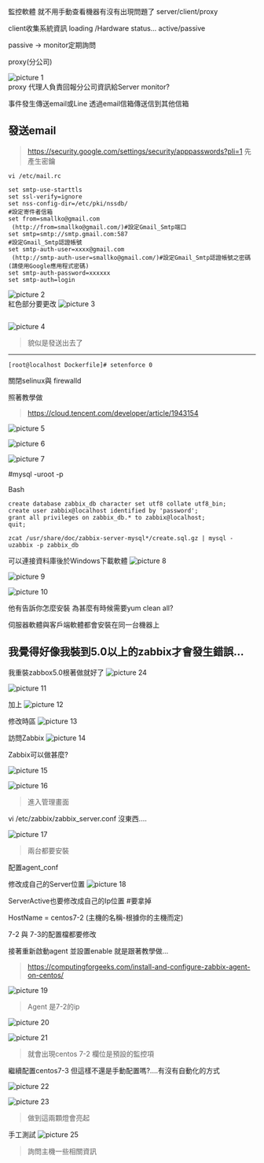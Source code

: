 監控軟體
就不用手動查看機器有沒有出現問題了
server/client/proxy

client收集系統資訊
loading /Hardware status...
active/passive

passive -> monitor定期詢問

proxy(分公司)


![picture 1](../../images/86eb272ffd117e779518d7958448abfc569788815d4e37f03f44ed602d932794.png)  
proxy 代理人負責回報分公司資訊給Server monitor?

事件發生傳送email或Line
透過email信箱傳送信到其他信箱
## 發送email

> https://security.google.com/settings/security/apppasswords?pli=1
> 先產生密鑰

```
vi /etc/mail.rc

set smtp-use-starttls
set ssl-verify=ignore
set nss-config-dir=/etc/pki/nssdb/
#設定寄件者信箱
set from=smallko@gmail.com
 (http://from=smallko@gmail.com/)#設定Gmail_Smtp端口
set smtp=smtp://smtp.gmail.com:587
#設定Gmail_Smtp認證帳號
set smtp-auth-user=xxxx@gmail.com
 (http://smtp-auth-user=smallko@gmail.com/)#設定Gmail_Smtp認證帳號之密碼(請使用Google應用程式密碼)
set smtp-auth-password=xxxxxx
set smtp-auth=login
```

![picture 2](../../images/bf1180aceb82907115ec3250d87b8fdbb6d3bde0ccc67707d2e7a8df20b7b494.png)  
紅色部分要更改
![picture 3](../../images/c1f8453f9045c654d7db95f60e2911721d8f35a37e95f5fd66c0be8cc5281421.png) 

``` echo 內容 | mail -v -s "標題" 收信者email
```

![picture 4](../../images/ae4e712bb672c7c71969466eba3e0d37801d05b068dcb86129515043024cb6f3.png)  
> 貌似是發送出去了

---

```
[root@localhost Dockerfile]# setenforce 0
```
關閉selinux與 firewalld

照著教學做
> https://cloud.tencent.com/developer/article/1943154

![picture 5](../../images/776c89d2deff098dbbf21ce7935f40464af853ea20adfbccec34f362426c60ba.png)  

![picture 6](../../images/98dbcc90a245cdee727dad1e200d37b770450c8f5d72c5adaa76577ed927d1c8.png)  

![picture 7](../../images/24c202f847a7dc39ebbc55a1e9c13daa7c6033b8e7225f49b5f98478b5d138e0.png)  


 #mysql -uroot -p

Bash
```
create database zabbix_db character set utf8 collate utf8_bin;
create user zabbix@localhost identified by 'password';
grant all privileges on zabbix_db.* to zabbix@localhost;
quit;
```

```
zcat /usr/share/doc/zabbix-server-mysql*/create.sql.gz | mysql -uzabbix -p zabbix_db
```

可以連接資料庫後於Windows下載軟體
![picture 8](../../images/62290f40d6f267d75f3f71381dfd0ec41401980159e7ade002273d796c7ec523.png)  

![picture 9](../../images/8bdfbbbde2a4dd959dea988c1f3ba3d44a6894c850770399b4b9f85b202e2de6.png)  

![picture 10](../../images/38cc9f14d5bd9450c60e90cb01b1380729f01bfdba0d31ccd477df36f858fc6a.png)  

他有告訴你怎麼安裝
為甚麼有時候需要yum clean all?

伺服器軟體與客戶端軟體都會安裝在同一台機器上

## 我覺得好像我裝到5.0以上的zabbix才會發生錯誤...

我重裝zabbox5.0根著做就好了
![picture 24](../../images/9df2cb1c7406753577b02d40bdd080b3abdcba4e370f38be3e5045032501091f.png)  


![picture 11](../../images/68901dd1c592f0825460eac1dc8333b103f540375403a143a30cc81d8a23eb0d.png)  

加上
![picture 12](../../images/d85a6c1bdbb1205c20b7fd91b4055d28358c1bd57077b9a3d0ebdb460d6ab745.png)  

修改時區
![picture 13](../../images/b44136d2376f43a8f30bc45d95a9c503382d5282c1911f1064cd1b28809bf7db.png)  

訪問Zabbix
![picture 14](../../images/2b6680e747d578a7ef733577cc168ab83a63cb27391d102576a7e6204944d4ac.png)  

Zabbix可以做甚麼?

![picture 15](../../images/200a75e4772b16690779d22a25a8e3d1126743d869db8ebbfbc4bc4376fcfa38.png)  

![picture 16](../../images/0826d2867eddc6f976b32d6babd5815c0a366e8df5092517769fb1f74aae10ad.png)  
> 進入管理畫面


vi /etc/zabbix/zabbix_server.conf 沒東西....

![picture 17](../../images/db1238608e0e55777c3c2aa15ead55178c1d7cae135417da7817a8f3d535a354.png)  
> 兩台都要安裝

配置agent_conf

修改成自己的Server位置
![picture 18](../../images/777b9fc5ce568882d8b6a01f6a0cb14854adcda8ffe2ce48fe8ec35b0107b878.png)  

ServerActive也要修改成自己的Ip位置 #要拿掉

HostName = centos7-2 (主機的名稱-根據你的主機而定)

7-2 與 7-3的配置檔都要修改

接著重新啟動agent
並設置enable
就是跟著教學做...

> https://computingforgeeks.com/install-and-configure-zabbix-agent-on-centos/

![picture 19](../../images/03778b502c74bf1fec33a7211a4ed9ef1c06d79cff7bbfe61ba2e4b2ee5886b4.png)  
> Agent 是7-2的ip

![picture 20](../../images/fb983eda1e823235a86c0763f4f277085ea5bca9c0e4f129193c11b6d5660c86.png)  

![picture 21](../../images/d44d08c4fcc57fe96f74b32d022aadbfcf8045864b44619535fb8589521a1734.png)  
> 就會出現centos 7-2 欄位是預設的監控項

繼續配置centos7-3 
但這樣不還是手動配置嗎?....有沒有自動化的方式


![picture 22](../../images/e5beddba7ca7d58388f0bbb4cb1f7056f314c400defced50d5f88820f574d088.png)  

![picture 23](../../images/677830eb9510a4c7a8c24a307c5a2c370d42e9b160063d74b0da4500b07eca84.png)  
> 做到這兩顆燈會亮起

手工測試
![picture 25](../../images/f421db2b2b66de9cdae80c6f1e6137a4805bd795d59eddfcc1973fef63cb297c.png)
> 詢問主機一些相關資訊



